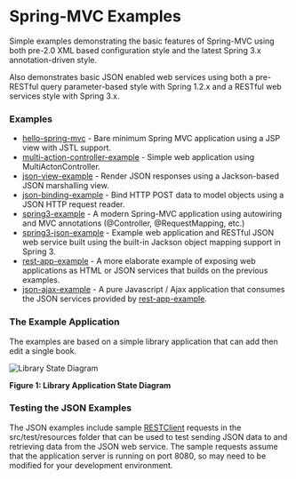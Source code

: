 Spring-MVC Examples
===================

Simple examples demonstrating the basic features of Spring-MVC using both pre-2.0 XML based configuration style
and the latest Spring 3.x annotation-driven style.

Also demonstrates basic JSON enabled web services using both a pre-RESTful query parameter-based style with Spring 1.2.x 
and a RESTful web services style with Spring 3.x.

### Examples

* [hello-spring-mvc](hello-spring-mvc) - Bare minimum Spring MVC application using a JSP view with JSTL support.
* [multi-action-controller-example](multi-action-controller-example) - Simple web application using MultiActonController.
* [json-view-example](json-view-example) - Render JSON responses using a Jackson-based JSON marshalling view.
* [json-binding-example](json-binding-example) - Bind HTTP POST data to model objects using a JSON HTTP request reader.
* [spring3-example](spring3-example) - A modern Spring-MVC application using autowiring and MVC annotations (@Controller, @RequestMapping, etc.)
* [spring3-json-example](spring3-json-example) - Example web application and RESTful JSON web service built using the built-in Jackson object mapping support in Spring 3.
* [rest-app-example](rest-app-example) - A more elaborate example of exposing web applications as HTML or JSON services that builds on the previous examples.
* [json-ajax-example](json-ajax-example) - A pure Javascript / Ajax application that consumes the JSON services provided by [rest-app-example](rest-app-example).  

### The Example Application

The examples are based on a simple library application that can add then edit a single book.

![Library State Diagram](https://github.com/jfarr/spring-mvc-examples/raw/master/src/site/library_state_diagram.png)

**Figure 1: Library Application State Diagram**

### Testing the JSON Examples

The JSON examples include sample [RESTClient](http://code.google.com/p/rest-client/) requests in the src/test/resources 
folder that can be used to test sending JSON data to and retrieving data from the JSON web service. The sample requests
assume that the application server is running on port 8080, so may need to be modified for your development environment.
